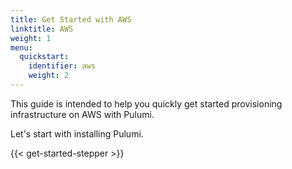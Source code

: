 ```yaml
---
title: Get Started with AWS
linktitle: AWS
weight: 1
menu:
  quickstart:
    identifier: aws
    weight: 2
---
```


This guide is intended to help you quickly get started provisioning infrastructure on AWS with Pulumi.

<!-- TODO embellish the summary/overview of the guide. -->

Let's start with installing Pulumi.

{{< get-started-stepper >}}
